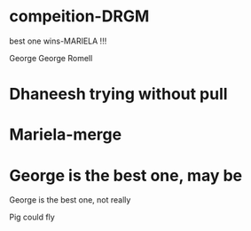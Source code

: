# compeition-DRGM

best one wins-MARIELA !!!

George
George
Romell

Dhaneesh trying without pull
=======
Mariela-merge
=======
George is the best one, may be
=======

George is the best one, not really

Pig could fly

